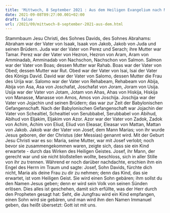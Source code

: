 ```yaml
---
title: 'Mittwoch, 8 September 2021 : Aus dem Heiligen Evangelium nach Matthäus - Mt 1,1-16.18-23.'
date: 2021-09-08T09:27:00.001+02:00
draft: false
url: /2021/09/mittwoch-8-september-2021-aus-dem.html
---
```


Stammbaum Jesu Christi, des Sohnes Davids, des Sohnes Abrahams: Abraham war der Vater von Isaak, Isaak von Jakob, Jakob von Juda und seinen Brüdern. Juda war der Vater von Perez und Serach; ihre Mutter war Tamar. Perez war der Vater von Hezron, Hezron von Aram, Aram von Amminadab, Amminadab von Nachschon, Nachschon von Salmon. Salmon war der Vater von Boas; dessen Mutter war Rahab. Boas war der Vater von Obed; dessen Mutter war Rut. Obed war der Vater von Isai, Isai der Vater des Königs David. David war der Vater von Salomo, dessen Mutter die Frau des Urija war. Salomo war der Vater von Rehabeam, Rehabeam von Abija, Abija von Asa, Asa von Joschafat, Joschafat von Joram, Joram von Usija. Usija war der Vater von Jotam, Jotam von Ahas, Ahas von Hiskija, Hiskija von Manasse, Manasse von Amos, Amos von Joschija. Joschija war der Vater von Jojachin und seinen Brüdern; das war zur Zeit der Babylonischen Gefangenschaft. Nach der Babylonischen Gefangenschaft war Jojachin der Vater von Schealtiel, Schealtiel von Serubbabel, Serubbabel von Abihud, Abihud von Eljakim, Eljakim von Azor. Azor war der Vater von Zadok, Zadok von Achim, Achim von Eliud, Eliud von Eleasar, Eleasar von Mattan, Mattan von Jakob. Jakob war der Vater von Josef, dem Mann Marias; von ihr wurde Jesus geboren, der der Christus (der Messias) genannt wird. Mit der Geburt Jesu Christi war es so: Maria, seine Mutter, war mit Josef verlobt; noch bevor sie zusammengekommen waren, zeigte sich, dass sie ein Kind erwartete - durch das Wirken des Heiligen Geistes. Josef, ihr Mann, der gerecht war und sie nicht bloßstellen wollte, beschloss, sich in aller Stille von ihr zu trennen. Während er noch darüber nachdachte, erschien ihm ein Engel des Herrn im Traum und sagte: Josef, Sohn Davids, fürchte dich nicht, Maria als deine Frau zu dir zu nehmen; denn das Kind, das sie erwartet, ist vom Heiligen Geist. Sie wird einen Sohn gebären; ihm sollst du den Namen Jesus geben; denn er wird sein Volk von seinen Sünden erlösen. Dies alles ist geschehen, damit sich erfüllte, was der Herr durch den Propheten gesagt hat: Seht, die Jungfrau wird ein Kind empfangen, einen Sohn wird sie gebären, und man wird ihm den Namen Immanuel geben, das heißt übersetzt: Gott ist mit uns.